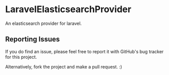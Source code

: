 # LaravelElasticsearchProvider
An elasticsearch provider for laravel.

## Reporting Issues
If you do find an issue, please feel free to report it with GitHub's bug tracker for this project.

Alternatively, fork the project and make a pull request. :)